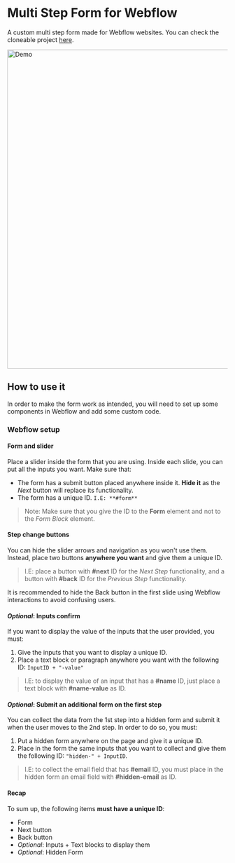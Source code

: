 # Multi Step Form for Webflow

A custom multi step form made for Webflow websites. You can check the cloneable project [here](https://webflow.com/website/Multi-Step-Form-with-Input-Validation).

 <img width="728" src="https://raw.githubusercontent.com/brotaonline/multi-step-form/master/screenshot.PNG" alt="Demo">

## How to use it

In order to make the form work as intended, you will need to set up some components in Webflow and add some custom code.

### Webflow setup

#### Form and slider

Place a slider inside the form that you are using. Inside each slide, you can put all the inputs you want.
Make sure that:

- The form has a submit button placed anywhere inside it. **Hide it** as the _Next_ button will replace its functionality.
- The form has a unique ID. `I.E: **#form**`

> Note: Make sure that you give the ID to the **Form** element and not to the _Form Block_ element.

#### Step change buttons

You can hide the slider arrows and navigation as you won't use them. Instead, place two buttons **anywhere you want** and give them a unique ID.

> I.E: place a button with **#next** ID for the _Next Step_ functionality, and a button with **#back** ID for the _Previous Step_ functionality.

It is recommended to hide the Back button in the first slide using Webflow interactions to avoid confusing users.

#### _Optional_: Inputs confirm

If you want to display the value of the inputs that the user provided, you must:

1. Give the inputs that you want to display a unique ID.
2. Place a text block or paragraph anywhere you want with the following ID: `InputID + "-value"`

> I.E: to display the value of an input that has a **#name** ID, just place a text block with **#name-value** as ID.

#### _Optional_: Submit an additional form on the first step

You can collect the data from the 1st step into a hidden form and submit it when the user moves to the 2nd step.
In order to do so, you must:

1. Put a hidden form anywhere on the page and give it a unique ID.
2. Place in the form the same inputs that you want to collect and give them the following ID: `"hidden-" + InputID`.

> I.E: to collect the email field that has **#email** ID, you must place in the hidden form an email field with **#hidden-email** as ID.

#### Recap

To sum up, the following items **must have a unique ID**:

- Form
- Next button
- Back button
- _Optional_: Inputs + Text blocks to display them
- _Optional_: Hidden Form
